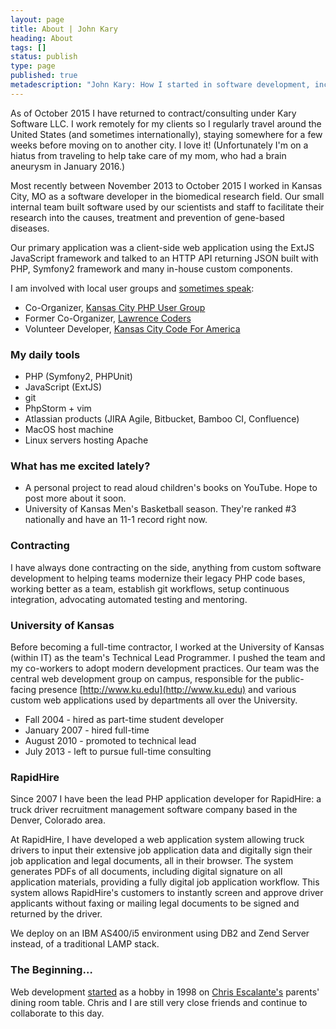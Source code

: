 ```yaml
---
layout: page
title: About | John Kary
heading: About
tags: []
status: publish
type: page
published: true
metadescription: "John Kary: How I started in software development, including programming languages and tools I specialize in working with"
---
```

As of October 2015 I have returned to contract/consulting under Kary Software LLC. I work remotely for my clients so I regularly travel around the United States (and sometimes internationally), staying somewhere for a few weeks before moving on to another city. I love it! (Unfortunately I'm on a hiatus from traveling to help take care of my mom, who had a brain aneurysm in January 2016.)

Most recently between November 2013 to October 2015 I worked in Kansas City, MO as a software developer in the biomedical research field. Our small internal team built software used by our scientists and staff to facilitate their research into the causes, treatment and prevention of gene-based diseases.

Our primary application was a client-side web application using the ExtJS JavaScript framework and talked to an HTTP API returning JSON built with PHP, Symfony2 framework and many in-house custom components.

I am involved with local user groups and [sometimes speak](http://johnkary.net/talks):

* Co-Organizer, [Kansas City PHP User Group][]
* Former Co-Organizer, [Lawrence Coders][]
* Volunteer Developer, [Kansas City Code For America](http://codeforkc.org/)

### My daily tools

- PHP (Symfony2, PHPUnit)
- JavaScript (ExtJS)
- git
- PhpStorm + vim
- Atlassian products (JIRA Agile, Bitbucket, Bamboo CI, Confluence)
- MacOS host machine
- Linux servers hosting Apache

### What has me excited lately?

- A personal project to read aloud children's books on YouTube. Hope to post more about it soon.
- University of Kansas Men's Basketball season. They're ranked #3 nationally and have an 11-1 record right now.

### Contracting

I have always done contracting on the side, anything from custom software development to helping teams modernize their legacy PHP code bases, working better as a team, establish git workflows, setup continuous integration, advocating automated testing and mentoring.

### University of Kansas

Before becoming a full-time contractor, I worked at the University of Kansas (within IT) as the team's Technical Lead Programmer. I pushed the team and my co-workers to adopt modern development practices. Our team was the central web development group on campus, responsible for the public-facing presence [http://www.ku.edu](http://www.ku.edu) and various custom web applications used by departments all over the University.

* Fall 2004 - hired as part-time student developer
* January 2007 - hired full-time
* August 2010 - promoted to technical lead
* July 2013 - left to pursue full-time consulting

### RapidHire

Since 2007 I have been the lead PHP application developer for RapidHire: a truck driver recruitment management software company based in the Denver, Colorado area.

At RapidHire, I have developed a web application system allowing truck drivers to input their extensive job application data and digitally sign their job application and legal documents, all in their browser. The system generates PDFs of all documents, including digital signature on all application materials, providing a fully digital job application workflow. This system allows RapidHire's customers to instantly screen and approve driver applicants without faxing or mailing legal documents to be signed and returned by the driver.

We deploy on an IBM AS400/i5 environment using DB2 and Zend Server instead, of a traditional LAMP stack.

### The Beginning&hellip;

Web development [started][] as a hobby in 1998 on [Chris Escalante's][] parents' dining room table. Chris and I are still very close friends and continue to collaborate to this day.

  [Kansas City PHP User Group]: http://www.meetup.com/kcphpug/
  [Lawrence Coders]: http://www.meetup.com/Lawrence-Coders/
  [started]: http://cjonline.com/stories/102900/kid_iconcepts.shtml
  [Chris Escalante's]: https://twitter.com/tidrion
